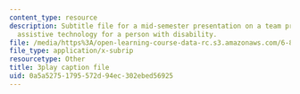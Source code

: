 ```yaml
---
content_type: resource
description: Subtitle file for a mid-semester presentation on a team project to develop
  assistive technology for a person with disability.
file: /media/https%3A/open-learning-course-data-rc.s3.amazonaws.com/6-811-principles-and-practice-of-assistive-technology-fall-2014/0a5a52751795572d94ec302ebed56925_EWjWv1YBB7A.vtt
file_type: application/x-subrip
resourcetype: Other
title: 3play caption file
uid: 0a5a5275-1795-572d-94ec-302ebed56925
---
```


